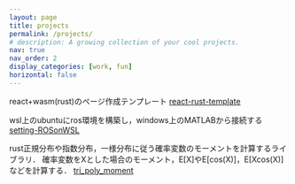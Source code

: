 ```yaml
---
layout: page
title: projects
permalink: /projects/
# description: A growing collection of your cool projects.
nav: true
nav_order: 2
display_categories: [work, fun]
horizontal: false
---
```


react+wasm(rust)のページ作成テンプレート
[react-rust-template](https://spargel125.github.io/react-rust-template/)

wsl上のubuntuにros環境を構築し，windows上のMATLABから接続する
[setting-ROSonWSL](https://github.com/Spargel125/setting-ROSonWSL)

rust正規分布や指数分布，一様分布に従う確率変数のモーメントを計算するライブラリ．
確率変数をXとした場合のモーメント，E[X]やE[cos(X)]，E[Xcos(X)]などを計算する．
[tri_poly_moment](https://crates.io/crates/tri_poly_moment)


<script>
/*

<!-- pages/projects.md -->
<div class="projects">
{%- if site.enable_project_categories and page.display_categories %}
  <!-- Display categorized projects -->
  {%- for category in page.display_categories %}
  <h2 class="category">{{ category }}</h2>
  {%- assign categorized_projects = site.projects | where: "category", category -%}
  {%- assign sorted_projects = categorized_projects | sort: "importance" %}
  <!-- Generate cards for each project -->
  {% if page.horizontal -%}
  <div class="container">
    <div class="row row-cols-2">
    {%- for project in sorted_projects -%}
      {% include projects_horizontal.html %}
    {%- endfor %}
    </div>
  </div>
  {%- else -%}
  <div class="grid">
    {%- for project in sorted_projects -%}
      {% include projects.html %}
    {%- endfor %}
  </div>
  {%- endif -%}
  {% endfor %}

{%- else -%}
<!-- Display projects without categories -->
  {%- assign sorted_projects = site.projects | sort: "importance" -%}
  <!-- Generate cards for each project -->
  {% if page.horizontal -%}
  <div class="container">
    <div class="row row-cols-2">
    {%- for project in sorted_projects -%}
      {% include projects_horizontal.html %}
    {%- endfor %}
    </div>
  </div>
  {%- else -%}
  <div class="grid">
    {%- for project in sorted_projects -%}
      {% include projects.html %}
    {%- endfor %}
  </div>
  {%- endif -%}
{%- endif -%}
</div>


*/
</script>